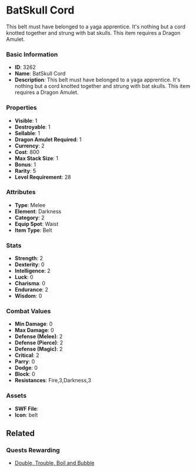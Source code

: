 # BatSkull Cord

This belt must have belonged to a yaga apprentice.  It's nothing but a cord knotted together and strung with bat skulls. This item requires a Dragon Amulet.

### Basic Information

- **ID**: 3262
- **Name**: BatSkull Cord
- **Description**: This belt must have belonged to a yaga apprentice.  It&#039;s nothing but a cord knotted together and strung with bat skulls. This item requires a Dragon Amulet.

### Properties

- **Visible**: 1
- **Destroyable**: 1
- **Sellable**: 1
- **Dragon Amulet Required**: 1
- **Currency**: 2
- **Cost**: 800
- **Max Stack Size**: 1
- **Bonus**: 1
- **Rarity**: 5
- **Level Requirement**: 28

### Attributes

- **Type**: Melee
- **Element**: Darkness
- **Category**: 2
- **Equip Spot**: Waist
- **Item Type**: Belt

### Stats

- **Strength**: 2
- **Dexterity**: 0
- **Intelligence**: 2
- **Luck**: 0
- **Charisma**: 0
- **Endurance**: 2
- **Wisdom**: 0

### Combat Values

- **Min Damage**: 0
- **Max Damage**: 0
- **Defense (Melee)**: 2
- **Defense (Pierce)**: 2
- **Defense (Magic)**: 2
- **Critical**: 2
- **Parry**: 0
- **Dodge**: 0
- **Block**: 0
- **Resistances**: Fire,3,Darkness,3

### Assets

- **SWF File**: 
- **Icon**: belt

## Related

### Quests Rewarding

- [Double, Trouble, Boil and Bubble](../quests/521-double-trouble-boil-and-bubble.md)

